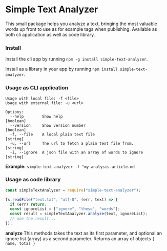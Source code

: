 Simple Text Analyzer
===

This small package helps you analyze a text, bringing the most valuable words up front to use as for example tags when publishing.
Available as both cli application as well as code library.

### Install

Install the cli app by running `npm -g install simple-text-analyzer`.

Install as a library in your app by running `npm install simple-text-analyzer`.

### Usage as CLI application

```
Usage with local file: -f <file>
Usage with external file: -u <url>

Options:
  --help        Show help                                              [boolean]
  --version     Show version number                                    [boolean]
  -f, --file    A local plain text file                                 [string]
  -u, --url     The url to fetch a plain text file from.                [string]
  -i, --ignore  A json file with an array of words to ignore            [string]
```

**Example:** `simple-text-analyzer -f "my-analysis-article.md`

### Usage as code library

```javascript
const simpleTextAnalyzer = require("simple-text-analyzer");

fs.readFile("text.txt", "utf-8", (err, text) => {
  if (err) return;
  const ignoreList = ["ignore", "these", "words"];
  const result = simpleTextAnalyzer.analyze(text, ignoreList);
  // use the result...
});
```

**analyze** This methods takes the text as its first parameter, and optional an ignore list (array) as a second parameter.
Returns an array of objects `{ name, total }`
